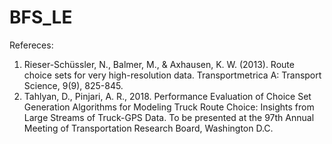 # BFS_LE


Refereces:
1. Rieser-Schüssler, N., Balmer, M., & Axhausen, K. W. (2013). Route choice sets for very high-resolution data. Transportmetrica A: Transport Science, 9(9), 825-845.
2. Tahlyan, D., Pinjari, A. R., 2018. Performance Evaluation of Choice Set Generation Algorithms for Modeling Truck Route Choice: Insights from Large Streams of Truck-GPS Data. To be presented at the 97th Annual Meeting of Transportation Research Board, Washington D.C.
